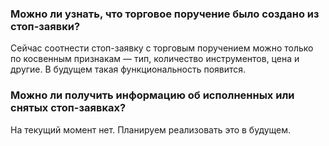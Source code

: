 ### Можно ли узнать, что торговое поручение было создано из стоп-заявки?

Сейчас соотнести стоп-заявку с торговым поручением можно только по косвенным
признакам — тип, количество инструментов, цена и другие. В будущем такая функциональность
появится.

### Можно ли получить информацию об исполненных или снятых стоп-заявках? 

На текущий момент нет. Планируем реализовать это в будущем. 